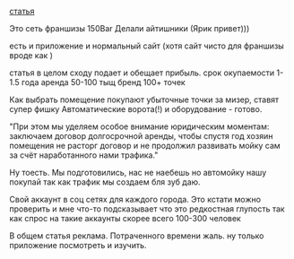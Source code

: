[статья](https://sberbusiness.live/publications/lichnyi-opyt-kak-my-otkryvali-avtomoiku-v-barnaule)

Это сеть франшизы 150Bar
Делали айтишники (Ярик привет)))

есть и приложение и нормальный сайт (хотя сайт чисто для франшизы вроде как )

статья в целом сходу подает и обещает прибыль. 
	срок окупаемости 1-1.5 года
	аренда 50-100 тыщ
	бренд 100+ точек

Как выбрать помещение
покупают убыточные точки за мизер, ставят супер фишку Автоматические ворота(!) и оборудование - готово. 

"При этом мы уделяем особое внимание юридическим моментам: заключаем договор долгосрочной аренды, чтобы спустя год хозяин помещения не расторг договор и не продолжил развивать мойку сам за счёт наработанного нами трафика."

Ну тоесть. Мы подготовились, нас не наебешь но автомойку нашу покупай так как трафик мы создаем бля зуб даю.

Свой аккаунт в соц сетях для каждого города.
Это кстати можно проверить и мне что-то подсказывает что это редкостная глупость так как спрос на такие аккаунты скорее всего 100-300 человек 

В общем статья реклама. Потраченного времени жаль. ну только приложение посмотреть и изучить.